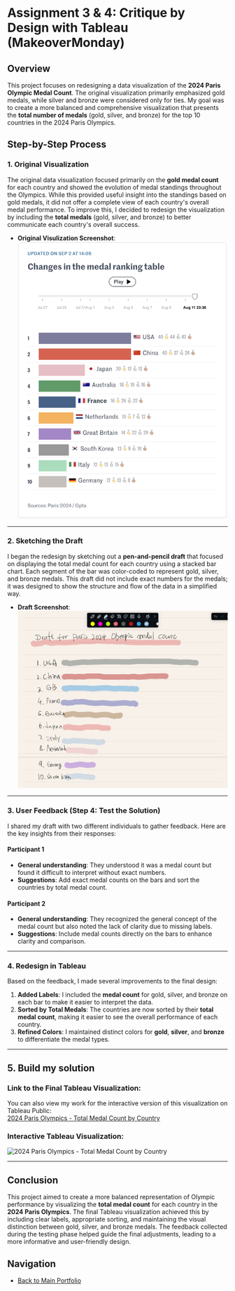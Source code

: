 # Assignment 3 & 4: Critique by Design with Tableau (MakeoverMonday)

## Overview

This project focuses on redesigning a data visualization of the **2024 Paris Olympic Medal Count**. The original visualization primarily emphasized gold medals, while silver and bronze were considered only for ties. My goal was to create a more balanced and comprehensive visualization that presents the **total number of medals** (gold, silver, and bronze) for the top 10 countries in the 2024 Paris Olympics.

## Step-by-Step Process

### 1. Original Visualization

The original data visualization focused primarily on the **gold medal count** for each country and showed the evolution of medal standings throughout the Olympics. While this provided useful insight into the standings based on gold medals, it did not offer a complete view of each country's overall medal performance. To improve this, I decided to redesign the visualization by including the **total medals** (gold, silver, and bronze) to better communicate each country's overall success.

- **Original Visulization Screenshot**: ![Draft](paris_original.png)

---

### 2. Sketching the Draft

I began the redesign by sketching out a **pen-and-pencil draft** that focused on displaying the total medal count for each country using a stacked bar chart. Each segment of the bar was color-coded to represent gold, silver, and bronze medals. This draft did not include exact numbers for the medals; it was designed to show the structure and flow of the data in a simplified way.

- **Draft Screenshot**: ![Draft](paris_draft.jpg)

---

### 3. User Feedback (Step 4: Test the Solution)

I shared my draft with two different individuals to gather feedback. Here are the key insights from their responses:

#### **Participant 1**
- **General understanding**: They understood it was a medal count but found it difficult to interpret without exact numbers.
- **Suggestions**: Add exact medal counts on the bars and sort the countries by total medal count.

#### **Participant 2**
- **General understanding**: They recognized the general concept of the medal count but also noted the lack of clarity due to missing labels.
- **Suggestions**: Include medal counts directly on the bars to enhance clarity and comparison.

---

### 4. Redesign in Tableau

Based on the feedback, I made several improvements to the final design:

1. **Added Labels**: I included the **medal count** for gold, silver, and bronze on each bar to make it easier to interpret the data.
2. **Sorted by Total Medals**: The countries are now sorted by their **total medal count**, making it easier to see the overall performance of each country.
3. **Refined Colors**: I maintained distinct colors for **gold**, **silver**, and **bronze** to differentiate the medal types.

---
## 5. Build my solution 

### Link to the Final Tableau Visualization:
You can also view my work for the interactive version of this visualization on Tableau Public:  
[2024 Paris Olympics - Total Medal Count by Country](https://public.tableau.com/views/Part5_Solutions/Sheet1?:language=en-US&publish=yes&:sid=&:redirect=auth&:display_count=n&:origin=viz_share_link)

### Interactive Tableau Visualization:

![2024 Paris Olympics - Total Medal Count by Country](https://public.tableau.com/static/images/Pa/Part5_Solutions/Sheet1/1_rss.png)

---

## Conclusion

This project aimed to create a more balanced representation of Olympic performance by visualizing the **total medal count** for each country in the **2024 Paris Olympics**. The final Tableau visualization achieved this by including clear labels, appropriate sorting, and maintaining the visual distinction between gold, silver, and bronze medals. The feedback collected during the testing phase helped guide the final adjustments, leading to a more informative and user-friendly design.

## Navigation

- [Back to Main Portfolio](README.md)

